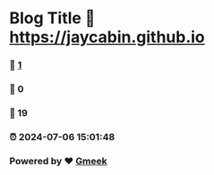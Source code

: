 # Blog Title :link: https://jaycabin.github.io 
### :page_facing_up: [1](https://jaycabin.github.io/tag.html) 
### :speech_balloon: 0 
### :hibiscus: 19 
### :alarm_clock: 2024-07-06 15:01:48 
### Powered by :heart: [Gmeek](https://github.com/Meekdai/Gmeek)
